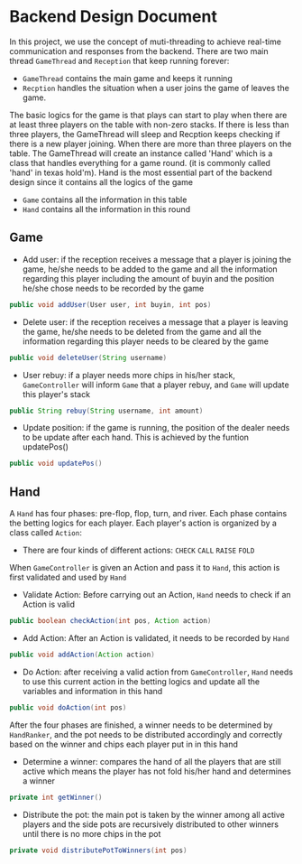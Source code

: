 # Backend Design Document 

In this project, we use the concept of muti-threading to achieve real-time communication and responses from the backend. There are two main thread `GameThread` and `Reception` that keep running forever:
- `GameThread` contains the main game and keeps it running 
- `Recption` handles the situation when a user joins the game of leaves the game. 

The basic logics for the game is that plays can start to play when there are at least three players on the table with non-zero stacks. If there is less than three players, the GameThread will sleep and Recption keeps checking if there is a new player joining. 
When there are more than three players on the table. The GameThread will create an instance called 'Hand' which is a class that handles everything for a game round. (it is commonly called 'hand' in texas hold'm). Hand is the most essential part of the backend design since it contains all the logics of the game
- `Game` contains all the information in this table 
- `Hand` contains all the information in this round 


## Game 

- Add user: if the reception receives a message that a player is joining the game, he/she needs to be added to the game and all the information regarding this player including the amount of buyin and the position he/she chose needs to be recorded by the game
```java
public void addUser(User user, int buyin, int pos)
```

- Delete user: if the reception receives a message that a player is leaving the game, he/she needs to be deleted from the game and all the information regarding this player needs to be cleared by the game
```java
public void deleteUser(String username)
```

- User rebuy: if a player needs more chips in his/her stack, `GameController` will inform `Game` that a player rebuy, and `Game` will update this player's stack
```java
public String rebuy(String username, int amount)
```

- Update position: if the game is running, the position of the dealer needs to be update after each hand. This is achieved by the funtion updatePos()
```java
public void updatePos()
```

## Hand 

A `Hand` has four phases: pre-flop, flop, turn, and river. Each phase contains the betting logics for each player. Each player's action is organized by a class called `Action`:
- There are four kinds of different actions: `CHECK` `CALL` `RAISE` `FOLD`

When `GameController` is given an Action and pass it to `Hand`, this action is first validated and used by `Hand`

- Validate Action: Before carrying out an Action, `Hand` needs to check if an Action is valid 
```java
public boolean checkAction(int pos, Action action)
```

- Add Action: After an Action is validated, it needs to be recorded by `Hand`
```java
public void addAction(Action action)
```
- Do Action: after receiving a valid action from `GameController`, `Hand` needs to use this current action in the betting logics and update all the variables and information in this hand
```java
public void doAction(int pos)
```

After the four phases are finished, a winner needs to be determined by `HandRanker`, and the pot needs to be distributed accordingly and correctly based on the winner and chips each player put in in this hand
- Determine a winner: compares the hand of all the players that are still active which means the player has not fold his/her hand and determines a winner 
```java
private int getWinner()
```
- Distribute the pot: the main pot is taken by the winner among all active players and the side pots are recursively distributed to other winners until there is no more chips in the pot
```java
private void distributePotToWinners(int pos)
```

